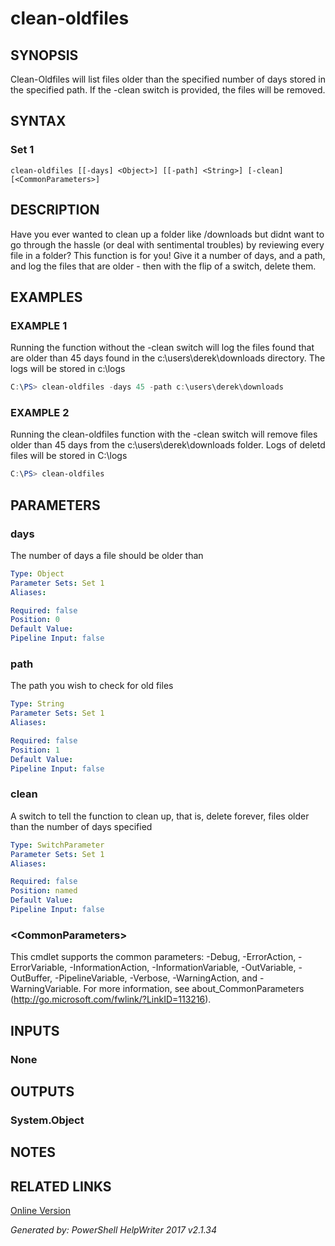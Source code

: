 ﻿# clean-oldfiles

## SYNOPSIS
Clean-Oldfiles will list files older than the specified number of days stored in the specified path. If the -clean switch is provided, the files will be removed.

## SYNTAX

### Set 1
```
clean-oldfiles [[-days] <Object>] [[-path] <String>] [-clean] [<CommonParameters>]
```

## DESCRIPTION
Have you ever wanted to clean up a folder like /downloads but didnt want to go through the hassle (or deal with sentimental troubles) by reviewing every file in a folder? This function is for you! Give it a number of days, and a path, and log the files that are older -  then with the flip of a switch, delete them.

## EXAMPLES

### EXAMPLE 1
Running the function without the -clean switch will log the files found that are older than 45 days found in the c:\\users\\derek\\downloads directory. The logs will be stored in c:\\logs
```powershell
C:\PS> clean-oldfiles -days 45 -path c:\users\derek\downloads
```

### EXAMPLE 2
Running the clean-oldfiles function with the -clean switch will remove files older than 45 days from the c:\\users\\derek\\downloads folder. Logs of deletd files will be stored in C:\\logs
```powershell
C:\PS> clean-oldfiles
```

## PARAMETERS

### days
The number of days a file should be older than

```yaml
Type: Object
Parameter Sets: Set 1
Aliases: 

Required: false
Position: 0
Default Value: 
Pipeline Input: false
```

### path
The path you wish to check for old files

```yaml
Type: String
Parameter Sets: Set 1
Aliases: 

Required: false
Position: 1
Default Value: 
Pipeline Input: false
```

### clean
A switch to tell the function to clean up, that is, delete forever, files older than the number of days specified

```yaml
Type: SwitchParameter
Parameter Sets: Set 1
Aliases: 

Required: false
Position: named
Default Value: 
Pipeline Input: false
```

### \<CommonParameters\>
This cmdlet supports the common parameters: -Debug, -ErrorAction, -ErrorVariable, -InformationAction, -InformationVariable, -OutVariable, -OutBuffer, -PipelineVariable, -Verbose, -WarningAction, and -WarningVariable. For more information, see about_CommonParameters (http://go.microsoft.com/fwlink/?LinkID=113216).

## INPUTS

### None


## OUTPUTS

### System.Object


## NOTES

## RELATED LINKS

[Online Version]()


*Generated by: PowerShell HelpWriter 2017 v2.1.34*

